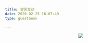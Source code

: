 ```yaml
---
title: 留言互动
date: 2020-02-25 16:07:49
type: guestbook

---
```


<div align=center> <img src="https://timgsa.baidu.com/timg?image&quality=80&size=b9999_10000&sec=1558956326532&di=82cc9907fc903cfb978a35206986d3f6&imgtype=0&src=http%3A%2F%2Fimg.mp.itc.cn%2Fupload%2F20160809%2F31283a3e2d7f411492d3fb27297180ec_th.jpg" /> 
</div>

<br></br>
<!-- 393355235 -->
<!-- require APlayer -->
<link rel="stylesheet" href="https://cdn.jsdelivr.net/npm/aplayer/dist/APlayer.min.css">
<script src="https://cdn.jsdelivr.net/npm/aplayer/dist/APlayer.min.js"></script>
<!-- require MetingJS -->
<script src="https://cdn.jsdelivr.net/npm/meting@2/dist/Meting.min.js"></script>
<meting-js
	server="netease"
	type="playlist"
	id="60198"
	autoplay="true"
	order="random">
</meting-js>

